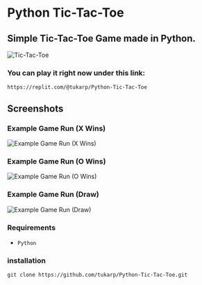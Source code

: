# Python Tic-Tac-Toe

## Simple Tic-Tac-Toe Game made in Python.

![Tic-Tac-Toe](https://github.com/tukarp/Python-Tic-Tac-Toe/blob/main/Images/Tic-Tac-Toe.png)

### You can play it right now under this link:

```
https://replit.com/@tukarp/Python-Tic-Tac-Toe
```

## Screenshots

### Example Game Run (X Wins)

![Example Game Run (X Wins)](https://github.com/tukarp/Python-Tic-Tac-Toe/blob/main/Images/Example%20Game%20Run%20(X%20Wins).png)

### Example Game Run (O Wins)

![Example Game Run (O Wins)](https://github.com/tukarp/Python-Tic-Tac-Toe/blob/main/Images/Example%20Game%20Run%20(O%20Wins).png)

### Example Game Run (Draw)

![Example Game Run (Draw)](https://github.com/tukarp/Python-Tic-Tac-Toe/blob/main/Images/Example%20Game%20Run%20(Draw).png)

### Requirements

- ```Python```

### installation

```
git clone https://github.com/tukarp/Python-Tic-Tac-Toe.git
```
